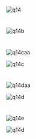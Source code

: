 #
![q14](https://github.com/user-attachments/assets/1005b040-9063-47a9-b94f-14d71f268bb6)

#
![q14b](https://github.com/user-attachments/assets/5785e8dc-d4cb-4172-83a5-27d1ec68510c)

#
![q14caa](https://github.com/user-attachments/assets/b823b5d6-9566-4b13-aa2d-66d4879f6d73)

![q14c](https://github.com/user-attachments/assets/9350bde6-0fb7-4819-98df-202172c3b3d2)

#
![q14daa](https://github.com/user-attachments/assets/8575efad-7f8d-4415-a467-ba056ea204f7)

![q14d](https://github.com/user-attachments/assets/39e41a2d-08c7-4542-aac0-d350fd26250d)

#

![q14e](https://github.com/user-attachments/assets/2e1eb740-b278-48a6-8ce9-53f8582b4c11)

![q14d](https://github.com/user-attachments/assets/9c4bf228-7f4a-4633-91d9-1689d770a8e2)

#



